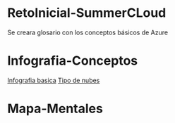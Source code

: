 # RetoInicial-SummerCLoud
Se creara glosario con los conceptos básicos de Azure
# Infografia-Conceptos
[Infografia basica](infografia_azure_cb.pdf)
[Tipo de nubes](azure-tipo-nube-infografia.pdf)
# Mapa-Mentales
